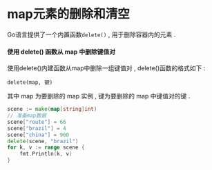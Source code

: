 # map元素的删除和清空

Go语言提供了一个内置函数`delete()` , 用于删除容器内的元素 . 

#### 使用 delete\(\) 函数从 map 中删除键值对

使用delete\(\)内建函数从map中删除一组键值对 , delete\(\)函数的格式如下 : 

```
delete(map, 键)
```

其中 map 为要删除的 map 实例 , 键为要删除的 map 中键值对的键 . 

```go
scene := make(map[string]int)
// 准备map数据
scene["route"] = 66
scene["brazil"] = 4
scene["china"] = 960
delete(scene, "brazil")
for k, v := range scene {
    fmt.Println(k, v)
}
```



